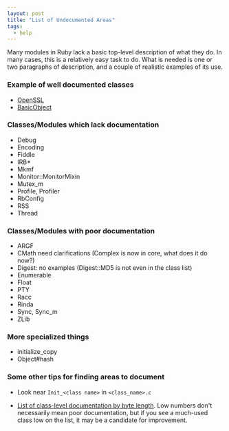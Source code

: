 ```yaml
---
layout: post
title: "List of Undocumented Areas"
tags: 
  - help
---
```


Many modules in Ruby lack a basic top-level description of what they do. In many cases, this is a relatively easy task to do. What is needed is one or two paragraphs of description, and a couple of realistic examples of its use.

### Example of well documented classes

  - [OpenSSL](https://github.com/documenting-ruby/ruby/blob/trunk/ext/openssl/ossl.c#L418-790)
  - [BasicObject](https://github.com/documenting-ruby/ruby/blob/trunk/object.c#L2624-2675)

### Classes/Modules which lack documentation

  -  Debug
  -  Encoding
  -  Fiddle
  -  IRB*
  -  Mkmf
  -  Monitor::MonitorMixin
  -  Mutex_m
  -  Profile, Profiler
  -  RbConfig
  -  RSS
  -  Thread

### Classes/Modules with poor documentation

  - ARGF
  - CMath need clarifications (Complex is now in core, what does it do now?)
  - Digest: no examples (Digest::MD5 is not even in the class list)
  - Enumerable
  - Float
  - PTY
  - Racc
  - Rinda
  - Sync, Sync_m
  - ZLib

### More specialized things

  - initialize_copy
  - Object#hash


### Some other tips for finding areas to document

  - Look near `Init_<class name>` in `<class_name>.c`

  - [List of class-level documentation by byte length](https://gist.github.com/1254953). Low numbers don't necessarily mean poor documentation, but if you see a much-used class low on the list, it may be a candidate for improvement. 

